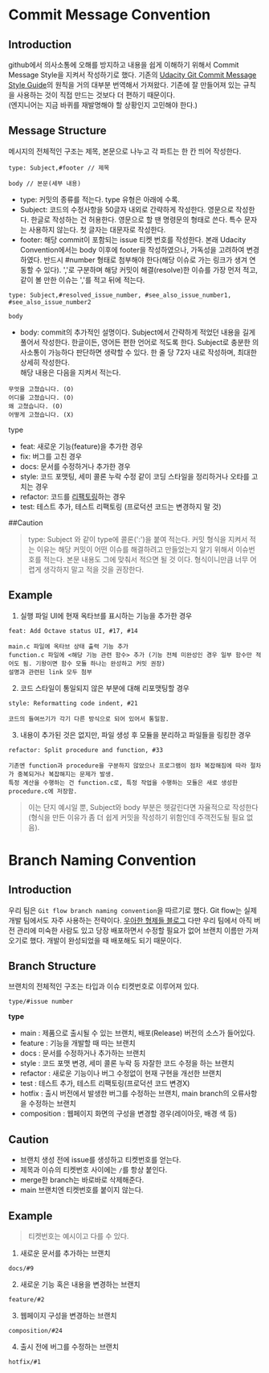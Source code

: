 # Commit Message Convention

## Introduction
github에서 의사소통에 오해를 방지하고 내용을 쉽게 이해하기 위해서 Commit Message Style을 지켜서 작성하기로 했다. 기존의 [Udacity Git Commit Message Style Guide](https://udacity.github.io/git-styleguide/)의 원칙을 거의 대부분 번역해서 가져왔다. 기존에 잘 만들어져 있는 규칙을 사용하는 것이 직접 만드는 것보다 더 편하기 때문이다.   
(엔지니어는 지금 바퀴를 재발명해야 할 상황인지 고민해야 한다.)

## Message Structure
메시지의 전체적인 구조는 제목, 본문으로 나누고 각 파트는 한 칸 띄어 작성한다.
```
type: Subject,#footer // 제목

body // 본문(세부 내용)
```
- type: 커밋의 종류를 적는다. type 유형은 아래에 수록.
- Subject: 코드의 수정사항을 50글자 내외로 간략하게 작성한다. 영문으로 작성한다. 한글로 작성하는 건 허용한다. 영문으로 할 땐 명령문의 형태로 쓴다. 특수 문자는 사용하지 않는다. 첫 글자는 대문자로 작성한다.
- footer: 해당 commit이 포함되는 issue 티켓 번호를 작성한다. 본래 Udacity Convention에서는 body 이후에 footer을 작성하였으나, 가독성을 고려하여 변경하였다. 반드시 #number 형태로 첨부해야 한다(해당 이슈로 가는 링크가 생겨 연동할 수 있다). ','로 구분하며 해당 커밋이 해결(resolve)한 이슈를 가장 먼저 적고, 같이 볼 만한 이슈는 ','를 적고 뒤에 적는다.
```
type: Subject,#resolved_issue_number, #see_also_issue_number1, #see_also_issue_number2

body
```
- body: commit의 추가적인 설명이다. Subject에서 간략하게 적었던 내용을 길게 풀어서 작성한다. 한글이든, 영어든 편한 언어로 적도록 한다. Subject로 충분한 의사소통이 가능하다 판단하면 생략할 수 있다. 한 줄 당 72자 내로 작성하며, 최대한 상세히 작성한다.   
해당 내용은 다음을 지켜서 적는다.
```
무엇을 고쳤습니다. (O)
어디를 고쳤습니다. (O)
왜 고쳤습니다. (O)
어떻게 고쳤습니다. (X)
```
type
- feat: 새로운 기능(feature)을 추가한 경우
- fix: 버그를 고친 경우
- docs: 문서를 수정하거나 추가한 경우
- style: 코드 포맷팅, 세미 콜론 누락 수정 같이 코딩 스타일을 정리하거나 오타를 고치는 경우
- refactor: 코드를 [리팩토링](https://nesoy.github.io/articles/2018-05/Refactoring)하는 경우
- test: 테스트 추가, 테스트 리팩토링 (프로덕션 코드는 변경하지 말 것)

##Caution
> type: Subject 와 같이 type에 콜론(':')을 붙여 적는다.
> 커밋 형식을 지켜서 적는 이유는 해당 커밋이 어떤 이슈를 해결하려고 만들었는지 알기 위해서 이슈번호를 적는다. 본문 내용도 그에 맞춰서 적으면 될 것 이다.
> 형식이니만큼 너무 어렵게 생각하지 말고 적을 것을 권장한다.

## Example
1. 실행 파일 UI에 현재 옥타브를 표시하는 기능을 추가한 경우
```
feat: Add Octave status UI, #17, #14

main.c 파일에 옥타브 상태 출력 기능 추가
function.c 파일에 <해당 기능 관련 함수> 추가 (기능 전체 미완성인 경우 일부 함수만 적어도 됨. 기왕이면 함수 모듈 하나는 완성하고 커밋 권장)
설명과 관련된 link 모두 첨부
```
2. 코드 스타일이 통일되지 않은 부분에 대해 리포맷팅할 경우
```
style: Reformatting code indent, #21

코드의 들여쓰기가 각기 다른 방식으로 되어 있어서 통일함.
```
3. 내용이 추가된 것은 없지만, 파일 생성 후 모듈을 분리하고 파일들을 링킹한 경우
```
refactor: Split procedure and function, #33

기존엔 function과 procedure을 구분하지 않았으나 프로그램이 점차 복잡해짐에 따라 절차가 중복되거나 복잡해지는 문제가 발생.
특정 계산을 수행하는 건 function.c로, 특정 작업을 수행하는 모듈은 새로 생성한 procedure.c에 저장함.
```
> 이는 단지 예시일 뿐, Subject와 body 부분은 헷갈린다면 자율적으로 작성한다(형식을 만든 이유가 좀 더 쉽게 커밋을 작성하기 위함인데 주객전도될 필요 없음).

# Branch Naming Convention

## Introduction
우리 팀은 `Git flow branch naming convention`을 따르기로 했다.
Git flow는 실제 개발 팀에서도 자주 사용하는 전략이다. [우아한 형제들 블로그](https://techblog.woowahan.com/2553/)
다만 우리 팀에서 아직 버전 관리에 미숙한 사람도 있고 당장 배포하면서 수정할 필요가 없어 브랜치 이름만 가져오기로 했다. 개발이 완성되었을 때 배포해도 되기 때문이다.

## Branch Structure
브랜치의 전체적인 구조는 타입과 이슈 티켓번호로 이루어져 있다.

```
type/#issue number
```

__type__
- main : 제품으로 출시될 수 있는 브랜치, 배포(Release) 버전의 소스가 들어있다.
- feature : 기능을 개발할 때 따는 브랜치
- docs : 문서를 수정하거나 추가하는 브랜치
- style : 코드 포맷 변경, 세미 콜론 누락 등 자잘한 코드 수정을 하는 브랜치
- refactor : 새로운 기능이나 버그 수정없이 현재 구현을 개선한 브랜치
- test : 테스트 추가, 테스트 리팩토링(프로덕션 코드 변경X)
- hotfix : 출시 버전에서 발생한 버그를 수정하는 브랜치, main branch의 오류사항을 수정하는 브랜치
- composition : 웹페이지 화면의 구성을 변경할 경우(레이아웃, 배경 색 등)

## Caution
- 브랜치 생성 전에 issue를 생성하고 티켓번호를 얻는다.
- 제목과 이슈의 티켓번호 사이에는 `/`를 항상 붙인다.
- merge한 branch는 바로바로 삭제해준다.
- main 브랜치엔 티켓번호를 붙이지 않는다.

## Example
>티켓번호는 예시이고 다를 수 있다.

1. 새로운 문서를 추가하는 브랜치
```
docs/#9
```

2. 새로운 기능 혹은 내용을 변경하는 브랜치
```
feature/#2
```

3. 웹페이지 구성을 변경하는 브랜치
```
composition/#24
```

4. 출시 전에 버그를 수정하는 브랜치
```
hotfix/#1
```
